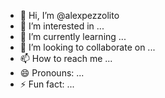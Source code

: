 - 👋 Hi, I’m @alexpezzolito
- 👀 I’m interested in ...
- 🌱 I’m currently learning ...
- 💞️ I’m looking to collaborate on ...
- 📫 How to reach me ...
- 😄 Pronouns: ...
- ⚡ Fun fact: ...

<!---
alexpezzolito/alexpezzolito is a ✨ special ✨ repository because its `README.md` (this file) appears on your GitHub profile.
You can click the Preview link to take a look at your changes.
--->
